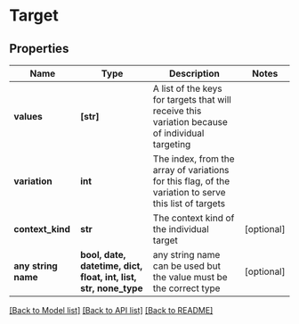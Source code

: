 # Target


## Properties
Name | Type | Description | Notes
------------ | ------------- | ------------- | -------------
**values** | **[str]** | A list of the keys for targets that will receive this variation because of individual targeting | 
**variation** | **int** | The index, from the array of variations for this flag, of the variation to serve this list of targets | 
**context_kind** | **str** | The context kind of the individual target | [optional] 
**any string name** | **bool, date, datetime, dict, float, int, list, str, none_type** | any string name can be used but the value must be the correct type | [optional]

[[Back to Model list]](../README.md#documentation-for-models) [[Back to API list]](../README.md#documentation-for-api-endpoints) [[Back to README]](../README.md)


